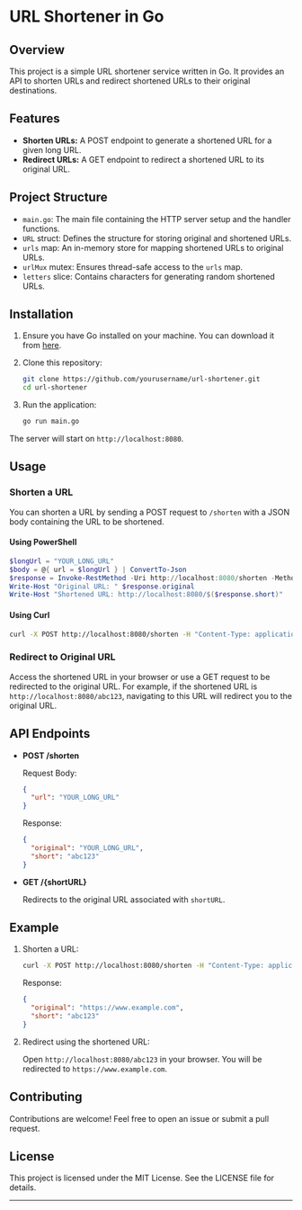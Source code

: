 # URL Shortener in Go

## Overview

This project is a simple URL shortener service written in Go. It provides an API to shorten URLs and redirect shortened URLs to their original destinations.

## Features

- **Shorten URLs:** A POST endpoint to generate a shortened URL for a given long URL.
- **Redirect URLs:** A GET endpoint to redirect a shortened URL to its original URL.

## Project Structure

- `main.go`: The main file containing the HTTP server setup and the handler functions.
- `URL` struct: Defines the structure for storing original and shortened URLs.
- `urls` map: An in-memory store for mapping shortened URLs to original URLs.
- `urlMux` mutex: Ensures thread-safe access to the `urls` map.
- `letters` slice: Contains characters for generating random shortened URLs.

## Installation

1. Ensure you have Go installed on your machine. You can download it from [here](https://golang.org/dl/).

2. Clone this repository:

   ```bash
   git clone https://github.com/yourusername/url-shortener.git
   cd url-shortener
   ```

3. Run the application:

   ```bash
   go run main.go
   ```

The server will start on `http://localhost:8080`.

## Usage

### Shorten a URL

You can shorten a URL by sending a POST request to `/shorten` with a JSON body containing the URL to be shortened.

#### Using PowerShell

```powershell
$longUrl = "YOUR_LONG_URL"
$body = @{ url = $longUrl } | ConvertTo-Json  
$response = Invoke-RestMethod -Uri http://localhost:8080/shorten -Method Post -Body $body -ContentType "application/json"
Write-Host "Original URL: " $response.original
Write-Host "Shortened URL: http://localhost:8080/$($response.short)"
```

#### Using Curl

```bash
curl -X POST http://localhost:8080/shorten -H "Content-Type: application/json" -d '{"url":"YOUR_LONG_URL"}'
```

### Redirect to Original URL

Access the shortened URL in your browser or use a GET request to be redirected to the original URL. For example, if the shortened URL is `http://localhost:8080/abc123`, navigating to this URL will redirect you to the original URL.

## API Endpoints

- **POST /shorten**

  Request Body:
  
  ```json
  {
    "url": "YOUR_LONG_URL"
  }
  ```

  Response:

  ```json
  {
    "original": "YOUR_LONG_URL",
    "short": "abc123"
  }
  ```

- **GET /{shortURL}**

  Redirects to the original URL associated with `shortURL`.

## Example

1. Shorten a URL:

   ```bash
   curl -X POST http://localhost:8080/shorten -H "Content-Type: application/json" -d '{"url":"https://www.example.com"}'
   ```

   Response:

   ```json
   {
     "original": "https://www.example.com",
     "short": "abc123"
   }
   ```

2. Redirect using the shortened URL:

   Open `http://localhost:8080/abc123` in your browser. You will be redirected to `https://www.example.com`.

## Contributing

Contributions are welcome! Feel free to open an issue or submit a pull request.

## License

This project is licensed under the MIT License. See the LICENSE file for details.

---